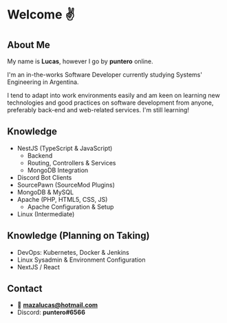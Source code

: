 # Welcome ✌
## About Me
My name is **Lucas**, however I go by **puntero** online.

I'm an in-the-works Software Developer currently studying Systems' Engineering in Argentina.

I tend to adapt into work environments easily and am keen on learning new technologies and good practices on software development from anyone, preferably back-end and web-related services. I'm still learning!

## Knowledge
- NestJS (TypeScript & JavaScript)
   - Backend
   - Routing, Controllers & Services
   - MongoDB Integration
- Discord Bot Clients
- SourcePawn (SourceMod Plugins)
- MongoDB & MySQL
- Apache (PHP, HTML5, CSS, JS)
   - Apache Configuration & Setup
- Linux (Intermediate)

## Knowledge (Planning on Taking)
- DevOps: Kubernetes, Docker & Jenkins
- Linux Sysadmin & Environment Configuration
- NextJS / React

## Contact

* 📧 **mazalucas@hotmail.com**
* Discord: **puntero#6566**
